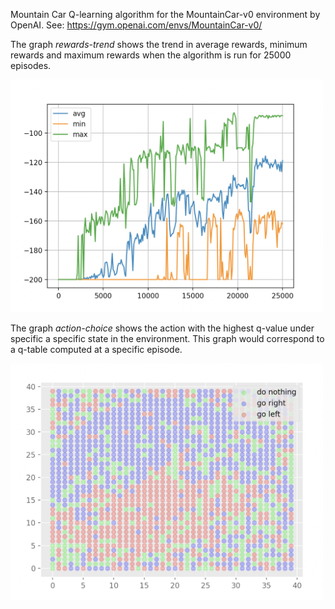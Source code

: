 Mountain Car
Q-learning algorithm for the MountainCar-v0 environment by OpenAI. See: https://gym.openai.com/envs/MountainCar-v0/

The graph _rewards-trend_ shows the trend in average rewards, minimum rewards and maximum rewards when the algorithm is run for 25000 episodes.

<img src="./graphs/rewards-trend.png" width="500">

The graph _action-choice_ shows the action with the highest q-value under specific a specific state in the environment. This graph would correspond to a q-table computed at a specific episode.

<img src="./graphs/action-choice.png" width="500">
